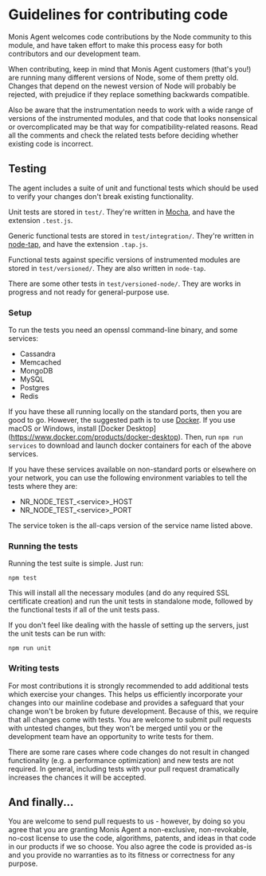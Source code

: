 # Guidelines for contributing code

Monis Agent welcomes code contributions by the Node community to this module, and
have taken effort to make this process easy for both contributors and our
development team.

When contributing, keep in mind that Monis Agent customers (that's you!) are
running many different versions of Node, some of them pretty old. Changes that
depend on the newest version of Node will probably be rejected, with prejudice
if they replace something backwards compatible.

Also be aware that the instrumentation needs to work with a wide range of
versions of the instrumented modules, and that code that looks nonsensical or
overcomplicated may be that way for compatibility-related reasons. Read all the
comments and check the related tests before deciding whether existing code is
incorrect.

## Testing

The agent includes a suite of unit and functional tests which should be used to
verify your changes don't break existing functionality.

Unit tests are stored in `test/`. They're written in
[Mocha](https://mochajs.org), and have the extension
`.test.js`.

Generic functional tests are stored in `test/integration/`. They're written in
[node-tap](https://github.com/isaacs/node-tap), and have the extension
`.tap.js`.

Functional tests against specific versions of instrumented modules are stored in
`test/versioned/`. They are also written in `node-tap`.

There are some other tests in `test/versioned-node/`. They are works in progress
and not ready for general-purpose use.


### Setup

To run the tests you need an openssl command-line binary, and some services:

* Cassandra
* Memcached
* MongoDB
* MySQL
* Postgres
* Redis

If you have these all running locally on the standard ports, then you are good
to go. However, the suggested path is to use [Docker](http://www.docker.com).
If you use macOS or Windows, install [Docker Desktop]
(https://www.docker.com/products/docker-desktop). Then, run `npm run services`
to download and launch docker containers for each of the above services.

If you have these services available on non-standard ports or elsewhere on your
network, you can use the following environment variables to tell the tests where
they are:

* NR_NODE\_TEST_&lt;service&gt;\_HOST
* NR_NODE\_TEST_&lt;service&gt;\_PORT

The service token is the all-caps version of the service name listed above.

### Running the tests

Running the test suite is simple.  Just run:

    npm test

This will install all the necessary modules (and do any required SSL certificate
creation) and run the unit tests in standalone mode, followed by the functional
tests if all of the unit tests pass.

If you don't feel like dealing with the hassle of setting up the servers, just
the unit tests can be run with:

    npm run unit

### Writing tests

For most contributions it is strongly recommended to add additional tests which
exercise your changes. This helps us efficiently incorporate your changes into
our mainline codebase and provides a safeguard that your change won't be broken
by future development. Because of this, we require that all changes come with
tests. You are welcome to submit pull requests with untested changes, but they
won't be merged until you or the development team have an opportunity to write
tests for them.

There are some rare cases where code changes do not result in changed
functionality (e.g. a performance optimization) and new tests are not required.
In general, including tests with your pull request dramatically increases the
chances it will be accepted.

## And finally...

You are welcome to send pull requests to us - however, by doing so you agree
that you are granting Monis Agent a non-exclusive, non-revokable, no-cost license
to use the code, algorithms, patents, and ideas in that code in our products if
we so choose. You also agree the code is provided as-is and you provide no
warranties as to its fitness or correctness for any purpose.

